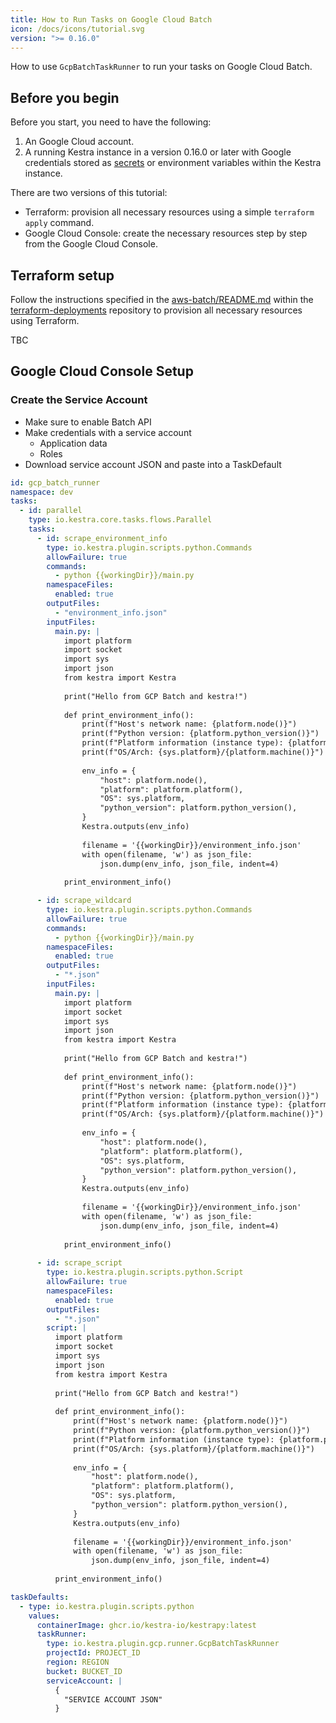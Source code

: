 ```yaml
---
title: How to Run Tasks on Google Cloud Batch
icon: /docs/icons/tutorial.svg
version: ">= 0.16.0"
---
```


How to use `Gcp​Batch​Task​Runner` to run your tasks on Google Cloud Batch.

## Before you begin

Before you start, you need to have the following:
1. An Google Cloud account.
2. A running Kestra instance in a version 0.16.0 or later with Google credentials stored as [secrets](https://kestra.io/docs/concepts/secret) or environment variables within the Kestra instance.

There are two versions of this tutorial:
- Terraform: provision all necessary resources using a simple ``terraform apply`` command.
- Google Cloud Console: create the necessary resources step by step from the Google Cloud Console.

## Terraform setup

Follow the instructions specified in the [aws-batch/README.md](https://github.com/kestra-io/terraform-deployments/tree/main/aws-batch) within the [terraform-deployments](https://github.com/kestra-io/terraform-deployments) repository to provision all necessary resources using Terraform.

TBC

## Google Cloud Console Setup

### Create the Service Account

- Make sure to enable Batch API
- Make credentials with a service account
  - Application data
  - Roles
- Download service account JSON and paste into a TaskDefault



```yaml
id: gcp_batch_runner
namespace: dev
tasks:
  - id: parallel
    type: io.kestra.core.tasks.flows.Parallel
    tasks:
      - id: scrape_environment_info
        type: io.kestra.plugin.scripts.python.Commands
        allowFailure: true
        commands:
          - python {{workingDir}}/main.py
        namespaceFiles:
          enabled: true
        outputFiles:
          - "environment_info.json"
        inputFiles:
          main.py: |
            import platform
            import socket
            import sys
            import json
            from kestra import Kestra
    
            print("Hello from GCP Batch and kestra!")
    
            def print_environment_info():
                print(f"Host's network name: {platform.node()}")
                print(f"Python version: {platform.python_version()}")
                print(f"Platform information (instance type): {platform.platform()}")
                print(f"OS/Arch: {sys.platform}/{platform.machine()}")
    
                env_info = {
                    "host": platform.node(),
                    "platform": platform.platform(),
                    "OS": sys.platform,
                    "python_version": platform.python_version(),
                }
                Kestra.outputs(env_info)
    
                filename = '{{workingDir}}/environment_info.json'
                with open(filename, 'w') as json_file:
                    json.dump(env_info, json_file, indent=4)
    
            print_environment_info()

      - id: scrape_wildcard
        type: io.kestra.plugin.scripts.python.Commands
        allowFailure: true
        commands:
          - python {{workingDir}}/main.py
        namespaceFiles:
          enabled: true
        outputFiles:
          - "*.json"
        inputFiles:
          main.py: |
            import platform
            import socket
            import sys
            import json
            from kestra import Kestra
    
            print("Hello from GCP Batch and kestra!")
    
            def print_environment_info():
                print(f"Host's network name: {platform.node()}")
                print(f"Python version: {platform.python_version()}")
                print(f"Platform information (instance type): {platform.platform()}")
                print(f"OS/Arch: {sys.platform}/{platform.machine()}")
    
                env_info = {
                    "host": platform.node(),
                    "platform": platform.platform(),
                    "OS": sys.platform,
                    "python_version": platform.python_version(),
                }
                Kestra.outputs(env_info)
    
                filename = '{{workingDir}}/environment_info.json'
                with open(filename, 'w') as json_file:
                    json.dump(env_info, json_file, indent=4)
    
            print_environment_info()
            
      - id: scrape_script
        type: io.kestra.plugin.scripts.python.Script
        allowFailure: true
        namespaceFiles:
          enabled: true
        outputFiles:
          - "*.json"
        script: |
          import platform
          import socket
          import sys
          import json
          from kestra import Kestra
  
          print("Hello from GCP Batch and kestra!")
  
          def print_environment_info():
              print(f"Host's network name: {platform.node()}")
              print(f"Python version: {platform.python_version()}")
              print(f"Platform information (instance type): {platform.platform()}")
              print(f"OS/Arch: {sys.platform}/{platform.machine()}")
  
              env_info = {
                  "host": platform.node(),
                  "platform": platform.platform(),
                  "OS": sys.platform,
                  "python_version": platform.python_version(),
              }
              Kestra.outputs(env_info)
  
              filename = '{{workingDir}}/environment_info.json'
              with open(filename, 'w') as json_file:
                  json.dump(env_info, json_file, indent=4)
  
          print_environment_info()

taskDefaults:
  - type: io.kestra.plugin.scripts.python
    values:
      containerImage: ghcr.io/kestra-io/kestrapy:latest
      taskRunner:
        type: io.kestra.plugin.gcp.runner.GcpBatchTaskRunner
        projectId: PROJECT_ID
        region: REGION
        bucket: BUCKET_ID
        serviceAccount: |
          {
            "SERVICE ACCOUNT JSON"
          }

                    